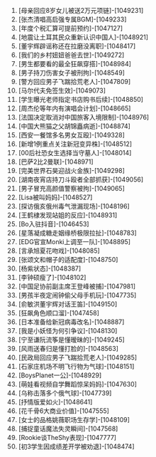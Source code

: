 
1. [母亲回应8岁女儿被送2万元项链]-[1049231]
1. [张杰清唱高启强专属BGM]-[1049233]
1. [年度个税汇算可提前预约]-[1047127]
1. [地震让土耳其民众重新认识中国人]-[1048921]
1. [董宇辉辟谣称还在拉磨没离职]-[1048417]
1. [我们的乡村妞妞爸爸去世]-[1049272]
1. [男生都要看的最全狂飙穿搭]-[1048984]
1. [男子持刀伤害女子被刑拘]-[1048549]
1. [警方回应男子飞踹拾荒老人]-[1047809]
1. [马尔代夫免签生效]-[1049073]
1. [学生曝光老师指定书店购书后续]-[1048850]
1. [周杰伦等年内有演唱会计划]-[1048665]
1. [法国决定取消对中国旅客入境限制]-[1048976]
1. [中国大熊猫之父胡锦矗病逝]-[1048874]
1. [西安一餐馆多名男女互殴]-[1049328]
1. [新增1例重点关注新冠变异株]-[1048512]
1. [00后社恐女生选择当守墓人]-[1048014]
1. [巴萨2比2曼联]-[1048971]
1. [完美世界石昊迎战火金族]-[1049298]
1. [湖南夜宵店持刀斗殴者全部抓获]-[1049056]
1. [男子冒充高颜值警察被拘]-[1049065]
1. [Lisa被叫妈妈]-[1048527]
1. [探访俄亥俄州毒气泄漏现场]-[1048196]
1. [王鹤棣发现站姐的反应]-[1048931]
1. [Bo入驻抖音]-[1046453]
1. [星落凝成糖走姻缘桥极限拉扯]-[1048783]
1. [EDG官宣Monki上调至一队]-[1048895]
1. [言承旭夏花吻戏]-[1048085]
1. [张颂文和帽子的适配度]-[1048750]
1. [杨紫状态]-[1048387]
1. [李钟硕瘦了]-[1048102]
1. [中国足协前副主席王登峰被捕]-[1047981]
1. [男孩半夜定闹钟偷父母手机玩]-[1047735]
1. [俞敏洪董宇辉对话王笛]-[1049150]
1. [狂飙角色顺口溜]-[1047458]
1. [日本准备给新冠病毒改名]-[1048887]
1. [我是小妖怪为何引争议]-[1048130]
1. [宁至谦阮流筝是懂暧昧的]-[1049245]
1. [风雨送春归是懂打脸的]-[1048563]
1. [民政局回应男子飞踹拾荒老人]-[1049285]
1. [石家庄机场不明飞行物为气球]-[1048151]
1. [BoysPlanet一公]-[1048929]
1. [萌娃看视频自学舞蹈惊呆妈妈]-[1047630]
1. [乌称击落多个俄气球]-[1047739]
1. [抒情版爱如火]-[1048641]
1. [花千骨6大商业价值]-[1047555]
1. [女士的品格姚薇职场生存学]-[1048109]
1. [捕捉童话魔法失灵瞬间]-[1047568]
1. [Rookie谈TheShy表现]-[1047777]
1. [初3学生因成绩差开学被劝退]-[1048474]